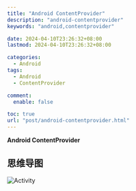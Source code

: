 ```yaml
---
title: "Android ContentProvider"
description: "android-contentprovider"
keywords: "android,contentprovider"

date: 2024-04-10T23:26:32+08:00
lastmod: 2024-04-10T23:26:32+08:00

categories:
  - Android
tags:
  - Android
  - ContentProvider

comment:
  enable: false

toc: true
url: "post/android-contentprovider.html"
---
```


**Android ContentProvider**

<!--more-->

## 思维导图
![Activity](/imgs/android-contentprovider.png)

